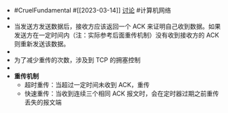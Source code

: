 - #CruelFundamental #[[2023-03-14]] [讨论](https://github.com/CYZH1307/CruelFundamental/tree/main/homework/202303/14) #计算机网络
-
- 当发送方发送数据后，接收方应该返回一个 ACK 来证明自己收到数据。如果发送方在一定时间内（注：实际参考后面重传机制）没有收到接收方的 ACK 则重新发送该数据。
-
- 为了减少重传的次数，涉及到 TCP 的拥塞控制
-
- **重传机制**
	- 超时重传：当超过一定时间未收到 ACK，重传
	- 快速重传：当收到连续三个相同 ACK 报文时，会在定时器过期之前重传丢失的报文端